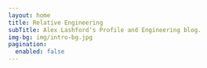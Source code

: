 ```yaml
---
layout: home
title: Relative Engineering
subTitle: Alex Lashford's Profile and Engineering blog.
img-bg: img/intro-bg.jpg
pagination:
  enabled: false
---
```

